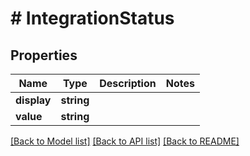 # # IntegrationStatus

## Properties

Name | Type | Description | Notes
------------ | ------------- | ------------- | -------------
**display** | **string** |  |
**value** | **string** |  |

[[Back to Model list]](../../README.md#models) [[Back to API list]](../../README.md#endpoints) [[Back to README]](../../README.md)

